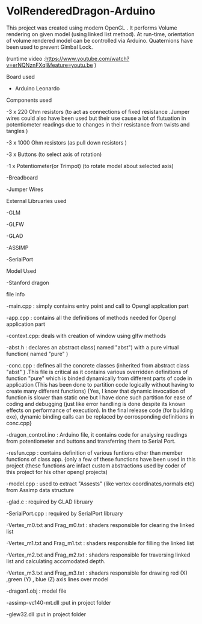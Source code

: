 # VolRenderedDragon-Arduino
This project was created using modern OpenGL . It performs Volume rendering on given model (using linked list method). At run-time, orientation of volume rendered model can be controlled via Arduino. Quaternions have been used to prevent Gimbal Lock.

(runtime video :https://www.youtube.com/watch?v=erNQNznFXqI&feature=youtu.be )


Board used

- Arduino Leonardo



Components used

-3 x 220 Ohm resistors (to act as connections of fixed resistance .Jumper wires could also have been used but their use cause a lot of flutuation in potentiometer readings due to changes in their resistance from twists and tangles )

-3 x 1000 Ohm resistors (as pull down resistors )

-3 x Buttons (to select axis of rotation)

-1 x Potentiometer(or Trimpot) (to rotate model about selected axis)

-Breadboard

-Jumper Wires




External Libruaries used

-GLM

-GLFW

-GLAD

-ASSIMP

-SerialPort


Model Used

-Stanford dragon



file info

-main.cpp : simply contains entry point and call to Opengl applcation part

-app.cpp : contains all the definitions of methods needed for Opengl application part

-context.cpp: deals with creation of window using glfw methods

-abst.h : declares an abstract class( named "abst") with a pure virtual function( named "pure" )

-conc.cpp : defines all the concrete classes (inherited from abstract class "abst" ) .This file is critical as it contains various overridden definitions of function "pure" which is binded dynamically from different parts of code in application (This has been done to partition code logically without having to create many different functions) {Yes, I know that dynamic invocation of function is slower than static one but I have done such partition for ease of coding and debugging (just like error handling is done despite its known effects on performance of execution). In the final release code (for building exe), dynamic binding calls can be replaced by corrosponding definitions in conc.cpp}

-dragon_control.ino : Arduino file, it contains code for analysing readings from potentiometer and buttons and transferring them to  Serial Port.

-resfun.cpp : contains definition of various funtions other than member functions of class app. {only a few of these functions have been used in this project (these functions are infact custom abstractions used by coder of this project for his other opengl projects)

-model.cpp : used to extract "Assests" (like vertex coordinates,normals etc) from Assimp data structure




-glad.c : required by GLAD libruary


-SerialPort.cpp : required by SerialPort libruary


-Vertex_m0.txt and Frag_m0.txt : shaders responsible for clearing the linked list


-Vertex_m1.txt and Frag_m1.txt : shaders responsible for filling the linked list 


-Vertex_m2.txt and Frag_m2.txt : shaders responsible for traversing linked list and calculating accomodated depth.


-Vertex_m3.txt and Frag_m3.txt : shaders responsible for drawing red (X) ,green (Y) , blue (Z) axis lines over model


-dragon1.obj : model file


-assimp-vc140-mt.dll :put in project folder


-glew32.dll :put in project folder




